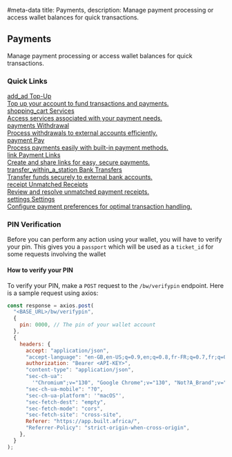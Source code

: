 #meta-data title: Payments, description: Manage payment processing or access wallet balances for quick transactions.

## Payments

Manage payment processing or access wallet balances for quick
transactions.

### Quick Links

<div class="overview">
  <a class="overview-card" href="/docs/4-payments/2-topup">
    <div class="overview-card-title">
      <span class="material-symbols-outlined"> add_ad </span>
      Top-Up
    </div>
    <div class="overview-card-content">
      Top up your account to fund transactions and payments.
    </div>
  </a>
  <a class="overview-card" href="/docs/4-payments/3-services">
    <div class="overview-card-title">
      <span class="material-symbols-outlined"> shopping_cart </span>
      Services
    </div>
    <div class="overview-card-content">
      Access services associated with your payment needs.
    </div>
  </a>
  <a class="overview-card" href="/docs/4-payments/4-withdrawal">
    <div class="overview-card-title">
      <span class="material-symbols-outlined"> payments </span>
      Withdrawal
    </div>
    <div class="overview-card-content">
      Process withdrawals to external accounts efficiently.
    </div>
  </a>
  <a class="overview-card" href="/docs/4-payments/6-pay">
    <div class="overview-card-title">
      <span class="material-symbols-outlined"> payment </span>
      Pay
    </div>
    <div class="overview-card-content">
      Process payments easily with built-in payment methods.
    </div>
  </a>
  <a class="overview-card" href="/docs/4-payments/7-payment-links">
    <div class="overview-card-title">
      <span class="material-symbols-outlined"> link </span>
      Payment Links
    </div>
    <div class="overview-card-content">
      Create and share links for easy, secure payments.
    </div>
  </a>
  <a class="overview-card" href="/docs/4-payments/8-bank-transfers">
    <div class="overview-card-title">
      <span class="material-symbols-outlined"> transfer_within_a_station </span>
      Bank Transfers
    </div>
    <div class="overview-card-content">
      Transfer funds securely to external bank accounts.
    </div>
  </a>
  <a class="overview-card" href="/docs/4-payments/9-unmatched-receipts">
    <div class="overview-card-title">
      <span class="material-symbols-outlined"> receipt </span>
      Unmatched Receipts
    </div>
    <div class="overview-card-content">
      Review and resolve unmatched payment receipts.
    </div>
  </a>
  <a class="overview-card" href="/docs/4-payments/10-settings">
    <div class="overview-card-title">
      <span class="material-symbols-outlined"> settings </span>
      Settings
    </div>
    <div class="overview-card-content">
      Configure payment preferences for optimal transaction handling.
    </div>
  </a>
</div>

### PIN Verification

Before you can perform any action using your wallet, you will have to verify your pin. This gives you a `passport` which will be used as a `ticket_id` for some requests involving the wallet

#### How to verify your PIN

To verify your PIN, make a `POST` request to the `/bw/verifypin` endpoint. Here is a sample request using axios:

```js
const response = axios.post(
  "<BASE_URL>/bw/verifypin",
  {
    pin: 0000, // The pin of your wallet account
  },
  {
    headers: {
      accept: "application/json",
      "accept-language": "en-GB,en-US;q=0.9,en;q=0.8,fr-FR;q=0.7,fr;q=0.6",
      authorization: "Bearer <API-KEY>",
      "content-type": "application/json",
      "sec-ch-ua":
        '"Chromium";v="130", "Google Chrome";v="130", "Not?A_Brand";v="99"',
      "sec-ch-ua-mobile": "?0",
      "sec-ch-ua-platform": '"macOS"',
      "sec-fetch-dest": "empty",
      "sec-fetch-mode": "cors",
      "sec-fetch-site": "cross-site",
      Referer: "https://app.built.africa/",
      "Referrer-Policy": "strict-origin-when-cross-origin",
    },
  }
);
```
